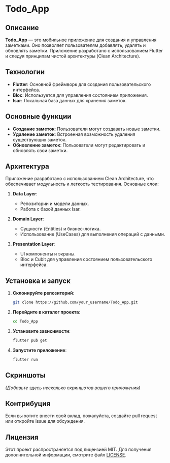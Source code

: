 
# Todo_App

## Описание

**Todo_App** — это мобильное приложение для создания и управления заметками. Оно позволяет пользователям добавлять, удалять и обновлять заметки. Приложение разработано с использованием Flutter и следуя принципам чистой архитектуры (Clean Architecture). 

## Технологии

- **Flutter**: Основной фреймворк для создания пользовательского интерфейса.
- **Bloc**: Используется для управления состоянием приложения.
- **Isar**: Локальная база данных для хранения заметок.

## Основные функции

- **Создание заметок**: Пользователи могут создавать новые заметки.
- **Удаление заметок**: Встроенная возможность удаления существующих заметок.
- **Обновление заметок**: Пользователи могут редактировать и обновлять свои заметки.

## Архитектура

Приложение разработано с использованием Clean Architecture, что обеспечивает модульность и легкость тестирования. Основные слои:

1. **Data Layer**:
   - Репозитории и модели данных.
   - Работа с базой данных Isar.

2. **Domain Layer**:
   - Сущности (Entities) и бизнес-логика.
   - Использование (UseCases) для выполнения операций с данными.

3. **Presentation Layer**:
   - UI компоненты и экраны.
   - Bloc и Cubit для управления состоянием пользовательского интерфейса.

## Установка и запуск

1. **Склонируйте репозиторий**:

    ```bash
    git clone https://github.com/your_username/Todo_App.git
    ```

2. **Перейдите в каталог проекта**:

    ```bash
    cd Todo_App
    ```

3. **Установите зависимости**:

    ```bash
    flutter pub get
    ```

4. **Запустите приложение**:

    ```bash
    flutter run
    ```

## Скриншоты

*(Добавьте здесь несколько скриншотов вашего приложения)*

## Контрибуция

Если вы хотите внести свой вклад, пожалуйста, создайте pull request или откройте issue для обсуждения.

## Лицензия

Этот проект распространяется под лицензией MIT. Для получения дополнительной информации, смотрите файл [LICENSE](LICENSE).

